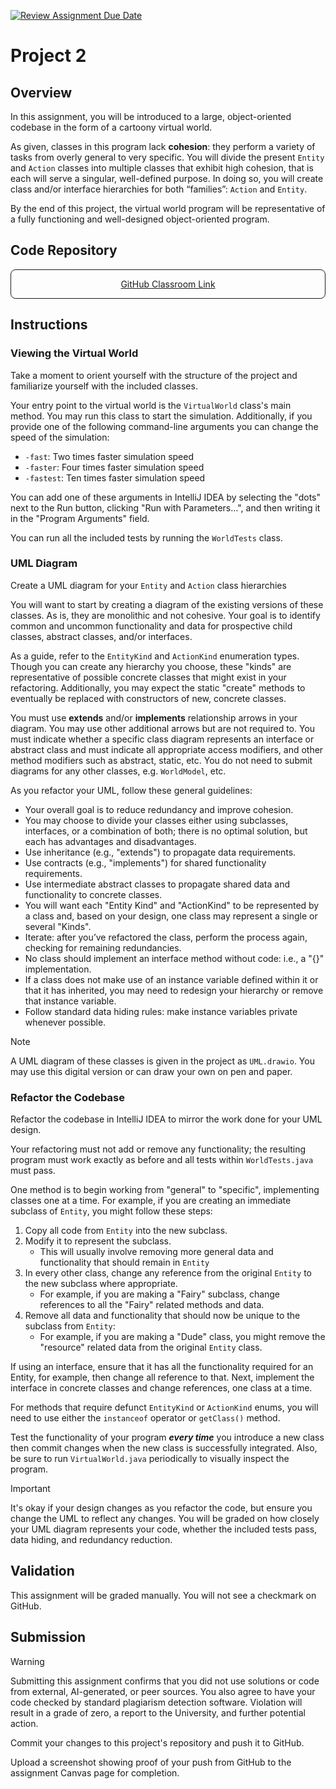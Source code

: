 [![Review Assignment Due Date](https://classroom.github.com/assets/deadline-readme-button-24ddc0f5d75046c5622901739e7c5dd533143b0c8e959d652212380cedb1ea36.svg)](https://classroom.github.com/a/d08SHX5N)
# Project 2

## Overview

In this assignment, you will be introduced to a large, object-oriented codebase in the form of a cartoony virtual world.

As given, classes in this program lack **cohesion**: they perform a variety of tasks from overly general to very specific.
You will divide the present `Entity` and `Action` classes into multiple classes that exhibit high cohesion, that is each will serve a singular, well-defined purpose.
In doing so, you will create class and/or interface hierarchies for both “families”: `Action` and `Entity`.

By the end of this project, the virtual world program will be representative of a fully functioning and well-designed object-oriented program.

## Code Repository

<p><a style="display: block; border: 1pt solid; border-radius: 0.5rem; padding: 1em; text-align: center;" href="#">GitHub Classroom Link</a></p>

## Instructions

### Viewing the Virtual World

Take a moment to orient yourself with the structure of the project and familiarize yourself with the included classes.

Your entry point to the virtual world is the `VirtualWorld` class's main method.
You may run this class to start the simulation.
Additionally, if you provide one of the following command-line arguments  you can change the speed of the simulation:
* `-fast`: Two times faster simulation speed
* `-faster`: Four times faster simulation speed
* `-fastest`: Ten times faster simulation speed

You can add one of these arguments in IntelliJ IDEA by selecting the "dots" next to the Run button, clicking "Run with Parameters...", and then writing it in the "Program Arguments" field.

You can run all the included tests by running the `WorldTests` class.

### UML Diagram

Create a UML diagram for your `Entity` and `Action` class hierarchies

You will want to start by creating a diagram of the existing versions of these classes.
As is, they are monolithic and not cohesive.
Your goal is to identify common and uncommon functionality and data for prospective child classes, abstract classes, and/or interfaces.

As a guide, refer to the `EntityKind` and `ActionKind` enumeration types.
Though you can create any hierarchy you choose, these "kinds" are representative of possible concrete classes that might exist in your refactoring.
Additionally, you may expect the static "create" methods to eventually be replaced with constructors of new, concrete classes.

You must use **extends** and/or **implements** relationship arrows in your diagram.
You may use other additional arrows but are not required to.
You must indicate whether a specific class diagram represents an interface or abstract class and must indicate all appropriate access modifiers, and other method modifiers such as abstract, static, etc. You do not need to submit diagrams for any other classes, e.g. `WorldModel`, etc.

As you refactor your UML, follow these general guidelines:
- Your overall goal is to reduce redundancy and improve cohesion.
- You may choose to divide your classes either using subclasses, interfaces, or a combination of both; there is no optimal solution, but each has advantages and disadvantages.
- Use inheritance (e.g., "extends") to propagate data requirements.
- Use contracts (e.g., "implements") for shared functionality requirements.
- Use intermediate abstract classes to propagate shared data and functionality to concrete classes.
- You will want each "Entity Kind" and "ActionKind" to be represented by a class and, based on your design, one class may represent a single or several "Kinds".
- Iterate: after you’ve refactored the class, perform the process again, checking for remaining redundancies.
- No class should implement an interface method without code: i.e., a "{}" implementation.
- If a class does not make use of an instance variable defined within it or that it has inherited, you may need to redesign your hierarchy or remove that instance variable.
- Follow standard data hiding rules: make instance variables private whenever possible.

> [!NOTE]
> A UML diagram of these classes is given in the project as `UML.drawio`. You may use this digital version or can draw your own on pen and paper.

### Refactor the Codebase

Refactor the codebase in IntelliJ IDEA to mirror the work done for your UML design.

Your refactoring must not add or remove any functionality; the resulting program must work exactly as before and all tests within `WorldTests.java` must pass.

One method is to begin working from "general" to "specific", implementing classes one at a time. For example, if you are creating an immediate subclass of `Entity`, you might follow these steps:
1. Copy all code from `Entity` into the new subclass.
2. Modify it to represent the subclass.
   - This will usually involve removing more general data and functionality that should remain in `Entity`
3. In every other class, change any reference from the original `Entity` to the new subclass where appropriate.
   - For example, if you are making a "Fairy" subclass, change references to all the "Fairy" related methods and data.
4. Remove all data and functionality that should now be unique to the subclass from `Entity`:
   - For example, if you are making a "Dude" class, you might remove the "resource" related data from the original `Entity` class.

If using an interface, ensure that it has all the functionality required for an Entity, for example, then change all reference to that. Next, implement the interface in concrete classes and change references, one class at a time.

For methods that require defunct `EntityKind` or `ActionKind` enums, you will need to use either the `instanceof` operator or `getClass()` method.

Test the functionality of your program ***every time*** you introduce a new class then commit changes when the new class is successfully integrated. Also, be sure to run `VirtualWorld.java` periodically to visually inspect the program.

> [!IMPORTANT]
> It's okay if your design changes as you refactor the code, but ensure you change the UML to reflect any changes. You will be graded on how closely your UML diagram represents your code, whether the included tests pass, data hiding, and redundancy reduction.

## Validation

This assignment will be graded manually. You will not see a checkmark on GitHub.

## Submission

> [!WARNING]
> Submitting this assignment confirms that you did not use solutions or code from external, AI-generated, or peer sources.
> You also agree to have your code checked by standard plagiarism detection software.
> Violation will result in a grade of zero, a report to the University, and further potential action.

Commit your changes to this project's repository and push it to GitHub.

Upload a screenshot showing proof of your push from GitHub to the assignment Canvas page for completion.